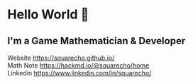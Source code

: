 # Hello World 👋

## I'm a Game Mathematician & Developer

Website https://squarecho.github.io/  
Math Note https://hackmd.io/@squarecho/home  
Linkedin https://www.linkedin.com/in/squarecho/  


<!--
**squarecho/squarecho** is a ✨ _special_ ✨ repository because its `README.md` (this file) appears on your GitHub profile.

Here are some ideas to get you started:

- 🔭 I’m currently working on ...
- 🌱 I’m currently learning ...
- 👯 I’m looking to collaborate on ...
- 🤔 I’m looking for help with ...
- 💬 Ask me about ...
- 📫 How to reach me: ...
- 😄 Pronouns: ...
- ⚡ Fun fact: ...
-->
